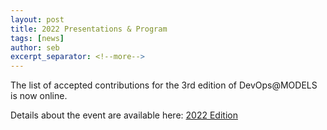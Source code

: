 ```yaml
---
layout: post
title: 2022 Presentations & Program
tags: [news]
author: seb
excerpt_separator: <!--more-->
---
```


The list of accepted contributions for the 3rd edition of DevOps@MODELS is now online. 

<!--more-->

Details about the event are available here: [2022 Edition](/devops-at-models/2022/09/16/Montreal.html)



